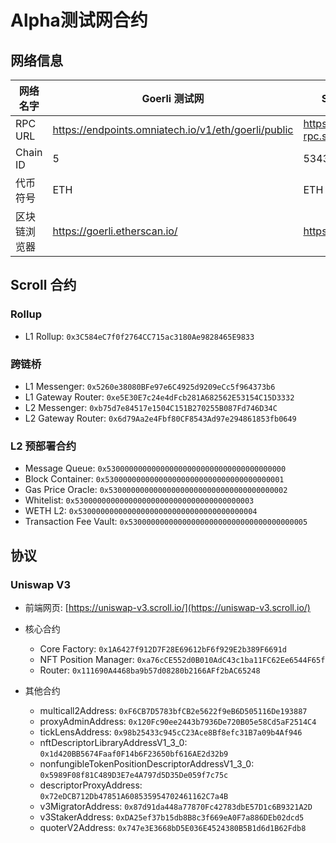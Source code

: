 # Alpha测试网合约

## 网络信息

| 网络名字 | Goerli 测试网                                                         | Scroll Alpha 测试网                  |
| -------- | ---------------------------------------------------------------------- | --------------------------------- |
| RPC URL  | https://endpoints.omniatech.io/v1/eth/goerli/public | https://alpha-rpc.scroll.io/l2 |
| Chain ID | 5                                                                 | 534353                            |
| 代币符号 | ETH                                  | ETH                     |
| 区块链浏览器   |     https://goerli.etherscan.io/                                                                  |      https://blockscout.scroll.io/                          |


## Scroll 合约

### Rollup
- L1 Rollup: `0x3C584eC7f0f2764CC715ac3180Ae9828465E9833`

### 跨链桥
-   L1 Messenger: `0x5260e38080BFe97e6C4925d9209eCc5f964373b6`
-   L1 Gateway Router: `0xe5E30E7c24e4dFcb281A682562E53154C15D3332`
-   L2 Messenger: `0xb75d7e84517e1504C151B270255B087Fd746D34C`
-   L2 Gateway Router: `0x6d79Aa2e4Fbf80CF8543Ad97e294861853fb0649`

### L2 预部署合约

-   Message Queue: `0x5300000000000000000000000000000000000000`
-   Block Container: `0x5300000000000000000000000000000000000001`
-   Gas Price Oracle: `0x5300000000000000000000000000000000000002`
-   Whitelist: `0x5300000000000000000000000000000000000003`
-   WETH L2: `0x5300000000000000000000000000000000000004`
-   Transaction Fee Vault: `0x5300000000000000000000000000000000000005`


## 协议

### Uniswap V3

- 前端网页: [https://uniswap-v3.scroll.io/](https://uniswap-v3.scroll.io/)

- 核心合约
	- Core Factory: `0x1A6427f912D7F28E69612bF6f929E2b389F6691d`
	- NFT Position Manager: `0xa76cCE552d0B010AdC43c1ba11FC62Ee6544F65f`
	- Router: `0x111690A4468ba9b57d08280b2166AFf2bAC65248`
-   其他合约    
	- multicall2Address: `0xF6CB7D5783bfCB2e5622f9eB6D505116De193887`
	- proxyAdminAddress: `0x120Fc90ee2443b7936De720B05e58Cd5aF2514C4`
	- tickLensAddress: `0x98b25433c945cC23Ace8Bf8efc31B7a09b4Af946`
	- nftDescriptorLibraryAddressV1_3_0: `0x1d420BB5674Faaf0F14b6F23650bf616AE2d32b9`
	- nonfungibleTokenPositionDescriptorAddressV1_3_0: `0x5989F08f81C489D3E7e4A797d5D35De059f7c75c`
	- descriptorProxyAddress: `0x72eDCB712Db47851A608535954702461162C7a4B`
	- v3MigratorAddress: `0x87d91da448a77870Fc42783dbE57D1c6B9321A2D`
	- v3StakerAddress: `0xDA25ef37b15db8B8c3f669eA0F7a886DEb02dcd5`
	- quoterV2Address: `0x747e3E3668bD5E036E4524380B5B1d6d1B62Fdb8`